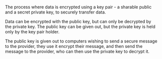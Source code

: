 The process where data is encrypted using a key pair - a sharable public and a secret private key, to securely transfer data.

Data can be encrypted with the public key, but can only be decrypted by the private key. The public key can be given out, but the private key is held only by the key pair holder.

The public key is given out to computers wishing to send a secure message to the provider, they use it encrypt their message, and then send the message to the provider, who can then use the private key to decrypt it.
